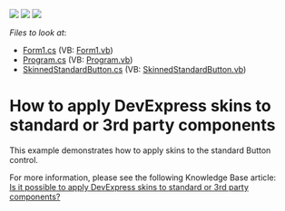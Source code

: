 <!-- default badges list -->
![](https://img.shields.io/endpoint?url=https://codecentral.devexpress.com/api/v1/VersionRange/128619044/10.2.3%2B)
[![](https://img.shields.io/badge/Open_in_DevExpress_Support_Center-FF7200?style=flat-square&logo=DevExpress&logoColor=white)](https://supportcenter.devexpress.com/ticket/details/E3015)
[![](https://img.shields.io/badge/📖_How_to_use_DevExpress_Examples-e9f6fc?style=flat-square)](https://docs.devexpress.com/GeneralInformation/403183)
<!-- default badges end -->
<!-- default file list -->
*Files to look at*:

* [Form1.cs](./CS/WindowsApplication1/Form1.cs) (VB: [Form1.vb](./VB/WindowsApplication1/Form1.vb))
* [Program.cs](./CS/WindowsApplication1/Program.cs) (VB: [Program.vb](./VB/WindowsApplication1/Program.vb))
* [SkinnedStandardButton.cs](./CS/WindowsApplication1/SkinnedStandardButton.cs) (VB: [SkinnedStandardButton.vb](./VB/WindowsApplication1/SkinnedStandardButton.vb))
<!-- default file list end -->
# How to apply DevExpress skins to standard or 3rd party components


<p>This example demonstrates how to apply skins to the standard Button control.</p><p>For more information, please see the following Knowledge Base article:<br />
<a href="https://www.devexpress.com/Support/Center/p/K18488">Is it possible to apply DevExpress skins to standard or 3rd party components?</a></p>

<br/>



